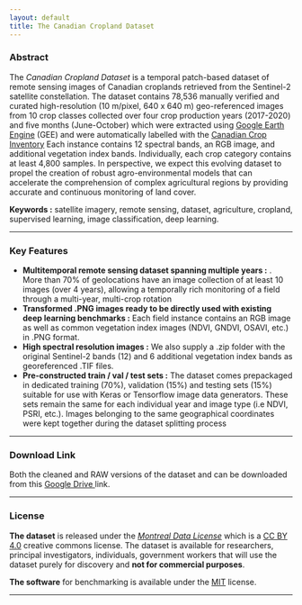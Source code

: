 ```yaml
---
layout: default
title: The Canadian Cropland Dataset
---
```


### Abstract 

The *Canadian Cropland Dataset* is a temporal patch-based dataset of remote sensing images of Canadian croplands retrieved from the Sentinel-2 satellite constellation. The dataset contains 78,536 manually verified and curated high-resolution (10 m/pixel, 640 x 640 m) geo-referenced images from 10 crop classes collected over four crop production years (2017-2020) and five months (June-October) which were extracted using [Google Earth Engine](https://earthengine.google.com/  "Google Earth Engine") (GEE) and were automatically labelled with the [Canadian Crop Inventory](https://www.agr.gc.ca/atlas/aci "Canadian Crop Inventory") Each instance contains 12 spectral bands, an RGB image, and additional vegetation index bands. Individually, each crop category contains at least 4,800 samples. In perspective, we expect this evolving dataset to propel the creation of robust agro-environmental models that can accelerate the comprehension of complex agricultural regions by providing accurate and continuous monitoring of land cover.

**Keywords :** satellite imagery, remote sensing, dataset, agriculture, cropland, supervised learning, image classification, deep learning.

___

### Key Features

- **Multitemporal remote sensing dataset spanning multiple years :** . More than 70% of geolocations have an image collection of at least 10 images (over 4 years), allowing a temporally rich monitoring of a field through a multi-year, multi-crop rotation
- **Transformed .PNG images ready to be directly used with existing deep learning benchmarks :** Each field instance contains an RGB image as well as common vegetation index images (NDVI, GNDVI, OSAVI, etc.) in .PNG format.
- **High spectral resolution images :** We also supply a .zip folder with the original Sentinel-2 bands (12) and 6 additional vegetation index bands as georeferenced .TIF files. 
- **Pre-constructed train / val / test sets :** The dataset comes prepackaged in dedicated training (70%), validation (15%) and testing sets (15%) suitable for use with Keras or Tensorflow image data generators. These sets remain the same for each individual year and image type (i.e NDVI, PSRI, etc.). Images belonging to the same geographical coordinates were kept together during the dataset splitting process

___

### Download Link

Both the cleaned and RAW versions of the dataset and can be downloaded from this [Google Drive ](https://drive.google.com/drive/folders/1mNI8B5EMk0Xgvx2Pc9ztnQRaW9pXh8yb?usp=sharing "Link to dataset") link. 

___

### License 

**The dataset** is released under the [*Montreal Data License*](https://github.com/bioinfoUQAM/Canadian-cropland-dataset/blob/main/DATA_LICENSE) which is a [CC BY 4.0](https://creativecommons.org/licenses/by/4.0/) creative commons license. The dataset is available for researchers, principal investigators, individuals, government workers that will use the dataset purely for discovery and **not for commercial purposes**. 

**The software** for benchmarking is available under the [MIT](https://github.com/bioinfoUQAM/Canadian-cropland-dataset/blob/main/CODE_LICENSE) license.

___